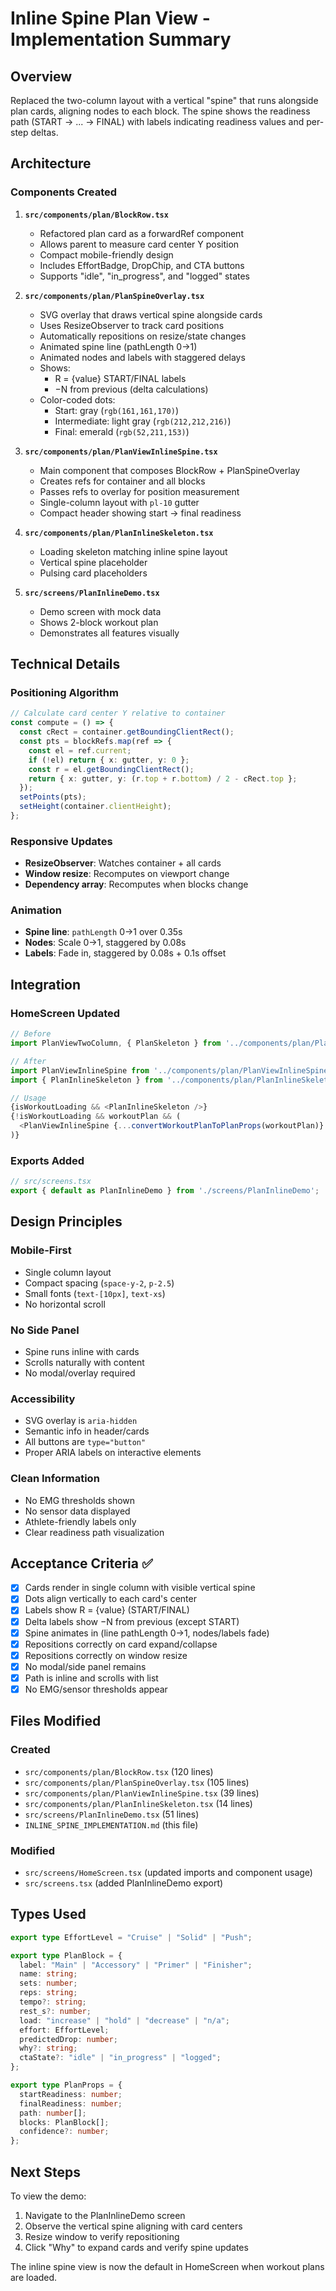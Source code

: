 # Inline Spine Plan View - Implementation Summary

## Overview

Replaced the two-column layout with a vertical "spine" that runs alongside plan cards, aligning nodes to each block. The spine shows the readiness path (START → ... → FINAL) with labels indicating readiness values and per-step deltas.

## Architecture

### Components Created

1. **`src/components/plan/BlockRow.tsx`**
   - Refactored plan card as a forwardRef component
   - Allows parent to measure card center Y position
   - Compact mobile-friendly design
   - Includes EffortBadge, DropChip, and CTA buttons
   - Supports "idle", "in_progress", and "logged" states

2. **`src/components/plan/PlanSpineOverlay.tsx`**
   - SVG overlay that draws vertical spine alongside cards
   - Uses ResizeObserver to track card positions
   - Automatically repositions on resize/state changes
   - Animated spine line (pathLength 0→1)
   - Animated nodes and labels with staggered delays
   - Shows:
     - R = {value} START/FINAL labels
     - −N from previous (delta calculations)
   - Color-coded dots:
     - Start: gray (`rgb(161,161,170)`)
     - Intermediate: light gray (`rgb(212,212,216)`)
     - Final: emerald (`rgb(52,211,153)`)

3. **`src/components/plan/PlanViewInlineSpine.tsx`**
   - Main component that composes BlockRow + PlanSpineOverlay
   - Creates refs for container and all blocks
   - Passes refs to overlay for position measurement
   - Single-column layout with `pl-10` gutter
   - Compact header showing start → final readiness

4. **`src/components/plan/PlanInlineSkeleton.tsx`**
   - Loading skeleton matching inline spine layout
   - Vertical spine placeholder
   - Pulsing card placeholders

5. **`src/screens/PlanInlineDemo.tsx`**
   - Demo screen with mock data
   - Shows 2-block workout plan
   - Demonstrates all features visually

## Technical Details

### Positioning Algorithm

```typescript
// Calculate card center Y relative to container
const compute = () => {
  const cRect = container.getBoundingClientRect();
  const pts = blockRefs.map(ref => {
    const el = ref.current;
    if (!el) return { x: gutter, y: 0 };
    const r = el.getBoundingClientRect();
    return { x: gutter, y: (r.top + r.bottom) / 2 - cRect.top };
  });
  setPoints(pts);
  setHeight(container.clientHeight);
};
```

### Responsive Updates

- **ResizeObserver**: Watches container + all cards
- **Window resize**: Recomputes on viewport change
- **Dependency array**: Recomputes when blocks change

### Animation

- **Spine line**: `pathLength` 0→1 over 0.35s
- **Nodes**: Scale 0→1, staggered by 0.08s
- **Labels**: Fade in, staggered by 0.08s + 0.1s offset

## Integration

### HomeScreen Updated

```typescript
// Before
import PlanViewTwoColumn, { PlanSkeleton } from '../components/plan/PlanViewTwoColumn';

// After
import PlanViewInlineSpine from '../components/plan/PlanViewInlineSpine';
import { PlanInlineSkeleton } from '../components/plan/PlanInlineSkeleton';

// Usage
{isWorkoutLoading && <PlanInlineSkeleton />}
{!isWorkoutLoading && workoutPlan && (
  <PlanViewInlineSpine {...convertWorkoutPlanToPlanProps(workoutPlan)} />
)}
```

### Exports Added

```typescript
// src/screens.tsx
export { default as PlanInlineDemo } from './screens/PlanInlineDemo';
```

## Design Principles

### Mobile-First
- Single column layout
- Compact spacing (`space-y-2`, `p-2.5`)
- Small fonts (`text-[10px]`, `text-xs`)
- No horizontal scroll

### No Side Panel
- Spine runs inline with cards
- Scrolls naturally with content
- No modal/overlay required

### Accessibility
- SVG overlay is `aria-hidden`
- Semantic info in header/cards
- All buttons are `type="button"`
- Proper ARIA labels on interactive elements

### Clean Information
- No EMG thresholds shown
- No sensor data displayed
- Athlete-friendly labels only
- Clear readiness path visualization

## Acceptance Criteria ✅

- [x] Cards render in single column with visible vertical spine
- [x] Dots align vertically to each card's center
- [x] Labels show R = {value} (START/FINAL)
- [x] Delta labels show −N from previous (except START)
- [x] Spine animates in (line pathLength 0→1, nodes/labels fade)
- [x] Repositions correctly on card expand/collapse
- [x] Repositions correctly on window resize
- [x] No modal/side panel remains
- [x] Path is inline and scrolls with list
- [x] No EMG/sensor thresholds appear

## Files Modified

### Created
- `src/components/plan/BlockRow.tsx` (120 lines)
- `src/components/plan/PlanSpineOverlay.tsx` (105 lines)
- `src/components/plan/PlanViewInlineSpine.tsx` (39 lines)
- `src/components/plan/PlanInlineSkeleton.tsx` (14 lines)
- `src/screens/PlanInlineDemo.tsx` (51 lines)
- `INLINE_SPINE_IMPLEMENTATION.md` (this file)

### Modified
- `src/screens/HomeScreen.tsx` (updated imports and component usage)
- `src/screens.tsx` (added PlanInlineDemo export)

## Types Used

```typescript
export type EffortLevel = "Cruise" | "Solid" | "Push";

export type PlanBlock = {
  label: "Main" | "Accessory" | "Primer" | "Finisher";
  name: string;
  sets: number;
  reps: string;
  tempo?: string;
  rest_s?: number;
  load: "increase" | "hold" | "decrease" | "n/a";
  effort: EffortLevel;
  predictedDrop: number;
  why?: string;
  ctaState?: "idle" | "in_progress" | "logged";
};

export type PlanProps = {
  startReadiness: number;
  finalReadiness: number;
  path: number[];
  blocks: PlanBlock[];
  confidence?: number;
};
```

## Next Steps

To view the demo:
1. Navigate to the PlanInlineDemo screen
2. Observe the vertical spine aligning with card centers
3. Resize window to verify repositioning
4. Click "Why" to expand cards and verify spine updates

The inline spine view is now the default in HomeScreen when workout plans are loaded.
